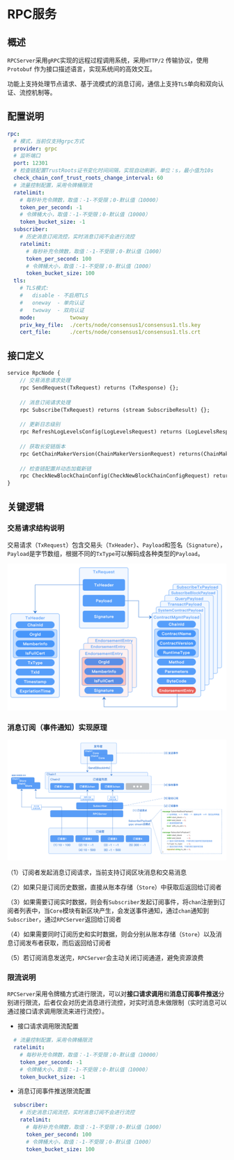 # RPC服务
## 概述

`RPCServer`采用`gRPC`实现的远程过程调用系统，采用`HTTP/2` 传输协议，使用`Protobuf` 作为接口描述语言，实现系统间的高效交互。

功能上支持处理节点请求、基于流模式的消息订阅，通信上支持`TLS`单向和双向认证、流控机制等。

## 配置说明

```yml
rpc:
  # 模式，当前仅支持grpc方式
  provider: grpc
  # 监听端口
  port: 12301
  # 检查链配置TrustRoots证书变化时间间隔，实现自动刷新，单位：s，最小值为10s
  check_chain_conf_trust_roots_change_interval: 60
  # 流量控制配置，采用令牌桶限流
  ratelimit:
    # 每秒补充令牌数，取值：-1-不受限；0-默认值（10000）
    token_per_second: -1
    # 令牌桶大小，取值：-1-不受限；0-默认值（10000）
    token_bucket_size: -1
  subscriber:
    # 历史消息订阅流控，实时消息订阅不会进行流控
    ratelimit:
      # 每秒补充令牌数，取值：-1-不受限；0-默认值（1000）
      token_per_second: 100
      # 令牌桶大小，取值：-1-不受限；0-默认值（1000）
      token_bucket_size: 100
  tls:
    # TLS模式:
    #   disable - 不启用TLS
    #   oneway  - 单向认证
    #   twoway  - 双向认证
    mode:           twoway
    priv_key_file:  ./certs/node/consensus1/consensus1.tls.key
    cert_file:      ./certs/node/consensus1/consensus1.tls.crt
```

## 接口定义

```protobuf
service RpcNode {
	// 交易消息请求处理
	rpc SendRequest(TxRequest) returns (TxResponse) {};

	// 消息订阅请求处理
	rpc Subscribe(TxRequest) returns (stream SubscribeResult) {};

	// 更新日志级别
	rpc RefreshLogLevelsConfig(LogLevelsRequest) returns (LogLevelsResponse) {};

	// 获取长安链版本
	rpc GetChainMakerVersion(ChainMakerVersionRequest) returns(ChainMakerVersionResponse) {};

	// 检查链配置并动态加载新链
	rpc CheckNewBlockChainConfig(CheckNewBlockChainConfigRequest) returns (CheckNewBlockChainConfigResponse) {};
}
```

## 关键逻辑

### 交易请求结构说明

交易请求（`TxRequest`）包含交易头（`TxHeader`）、`Payload`和签名（`Signature`），`Payload`是字节数组，根据不同的`TxType`可以解码成各种类型的`Payload`。


<img src="../images/rpc-交易请求结构说明.png" style="zoom:50%;" />

### 消息订阅（事件通知）实现原理

<img src="../images/rpc-subscribe.png" style="zoom:50%;" />

（1）订阅者发起消息订阅请求，当前支持订阅区块消息和交易消息

（2）如果只是订阅历史数据，直接从账本存储（`Store`）中获取后返回给订阅者

（3）如果需要订阅实时数据，则会有`Subscriber`发起订阅事件，将`chan`注册到订阅者列表中，当`Core`模块有新区块产生，会发送事件通知，通过`chan`通知到`Subscriber`，通过`RPCServer`返回给订阅者

（4）如果需要同时订阅历史和实时数据，则会分别从账本存储（`Store`）以及消息订阅发布者获取，而后返回给订阅者

（5）若订阅消息发送完，`RPCServer`会主动关闭订阅通道，避免资源浪费

### 限流说明

`RPCServer`采用令牌桶方式进行限流，可以对**接口请求调用**和**消息订阅事件推送**分别进行限流，后者仅会对历史消息进行流控，对实时消息未做限制（实时消息可以通过接口请求调用限流来进行流控）。

- 接口请求调用限流配置

```yaml
  # 流量控制配置，采用令牌桶限流
  ratelimit:
    # 每秒补充令牌数，取值：-1-不受限；0-默认值（10000）
    token_per_second: -1
    # 令牌桶大小，取值：-1-不受限；0-默认值（10000）
    token_bucket_size: -1
```

- 消息订阅事件推送限流配置

```yaml
  subscriber:
    # 历史消息订阅流控，实时消息订阅不会进行流控
    ratelimit:
      # 每秒补充令牌数，取值：-1-不受限；0-默认值（1000）
      token_per_second: 100
      # 令牌桶大小，取值：-1-不受限；0-默认值（1000）
      token_bucket_size: 100
```

